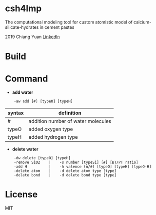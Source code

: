 # csh4lmp
The computational modeling tool for custom atomistic model of calcium-silicate-hydrates in cement pastes

2019 Chiang Yuan [LinkedIn](www.linkedin.com/in/yuanchiang)

# Build


# Command

- __add water__

```
	-aw add [#] [typeO] [typeH]        
```
  syntax | definition
  ------ | ----------
  \# | addition number of water molecules
  typeO | added oxygen type
  typeH | added hydrogen type

- __delete water__
```
	-dw delete [typeO] [typeH]                 
	-remove SiO2    |    -s number [typeSi] [#] [BT/PT ratio]
	-add H          |    -h valence (n/#) [typeO] [typeH] [typeO-H] 
	-delete atom    |    -d delete atom type [type]                 
	-delete bond    |    -d delete bond type [type]                 
```
# License
MIT
